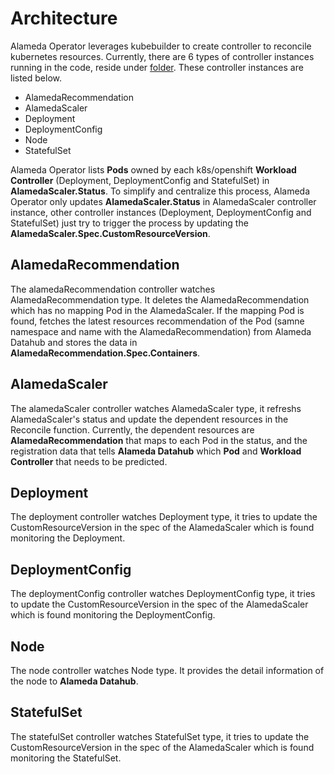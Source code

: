 # Architecture

Alameda Operator leverages kubebuilder to create controller to reconcile kubernetes resources. Currently, there are 6 types of controller instances running in the code, reside under [folder](./pkg/controller). These controller instances are listed below.
*   AlamedaRecommendation
*   AlamedaScaler
*   Deployment
*   DeploymentConfig
*   Node
*   StatefulSet

Alameda Operator lists **Pods** owned by each k8s/openshift **Workload Controller** (Deployment, DeploymentConfig and StatefulSet) in **AlamedaScaler.Status**. To simplify and centralize this process, Alameda Operator only updates **AlamedaScaler.Status** in AlamedaScaler controller instance, other controller instances (Deployment, DeploymentConfig and StatefulSet) just try to trigger the process by updating the **AlamedaScaler.Spec.CustomResourceVersion**.

## AlamedaRecommendation

The alamedaRecommendation controller watches AlamedaRecommendation type. It deletes the AlamedaRecommendation which has no mapping Pod in the AlamedaScaler. If the mapping Pod is found, fetches the latest resources recommendation of the Pod (samne namespace and name with the AlamedaRecommendation) from Alameda Datahub and stores the data in **AlamedaRecommendation.Spec.Containers**.

## AlamedaScaler

The alamedaScaler controller watches AlamedaScaler type, it refreshs AlamedaScaler's status and update the dependent resources in the Reconcile function. Currently, the dependent resources are **AlamedaRecommendation** that maps to each Pod in the status, and the registration data that tells **Alameda Datahub** which **Pod** and **Workload Controller** that needs to be predicted. 

## Deployment

The deployment controller watches Deployment type, it tries to update the CustomResourceVersion in the spec of the AlamedaScaler which is found monitoring the Deployment.

## DeploymentConfig

The deploymentConfig controller watches DeploymentConfig type, it tries to update the CustomResourceVersion in the spec of the AlamedaScaler which is found monitoring the DeploymentConfig.

## Node 

The node controller watches Node type. It provides the detail information of the node to **Alameda Datahub**.

## StatefulSet

The statefulSet controller watches StatefulSet type, it tries to update the CustomResourceVersion in the spec of the AlamedaScaler which is found monitoring the StatefulSet.